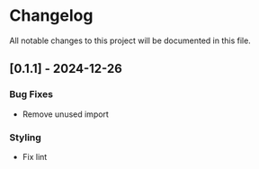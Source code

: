 # Changelog

All notable changes to this project will be documented in this file.

## [0.1.1] - 2024-12-26

### Bug Fixes

- Remove unused import

### Styling

- Fix lint

<!-- generated by git-cliff -->
